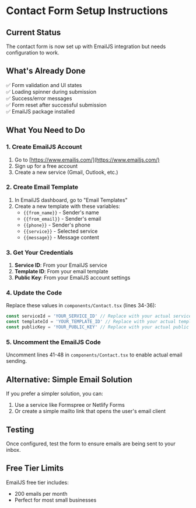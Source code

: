 # Contact Form Setup Instructions

## Current Status
The contact form is now set up with EmailJS integration but needs configuration to work.

## What's Already Done
✅ Form validation and UI states  
✅ Loading spinner during submission  
✅ Success/error messages  
✅ Form reset after successful submission  
✅ EmailJS package installed  

## What You Need to Do

### 1. Create EmailJS Account
1. Go to [https://www.emailjs.com/](https://www.emailjs.com/)
2. Sign up for a free account
3. Create a new service (Gmail, Outlook, etc.)

### 2. Create Email Template
1. In EmailJS dashboard, go to "Email Templates"
2. Create a new template with these variables:
   - `{{from_name}}` - Sender's name
   - `{{from_email}}` - Sender's email
   - `{{phone}}` - Sender's phone
   - `{{service}}` - Selected service
   - `{{message}}` - Message content

### 3. Get Your Credentials
1. **Service ID**: From your EmailJS service
2. **Template ID**: From your email template
3. **Public Key**: From your EmailJS account settings

### 4. Update the Code
Replace these values in `components/Contact.tsx` (lines 34-36):
```javascript
const serviceId = 'YOUR_SERVICE_ID' // Replace with your actual service ID
const templateId = 'YOUR_TEMPLATE_ID' // Replace with your actual template ID
const publicKey = 'YOUR_PUBLIC_KEY' // Replace with your actual public key
```

### 5. Uncomment the EmailJS Code
Uncomment lines 41-48 in `components/Contact.tsx` to enable actual email sending.

## Alternative: Simple Email Solution
If you prefer a simpler solution, you can:
1. Use a service like Formspree or Netlify Forms
2. Or create a simple mailto link that opens the user's email client

## Testing
Once configured, test the form to ensure emails are being sent to your inbox.

## Free Tier Limits
EmailJS free tier includes:
- 200 emails per month
- Perfect for most small businesses
